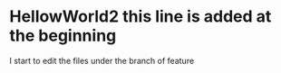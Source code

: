 # HellowWorld2 this line is added at the beginning
I start to edit the files under the branch of feature
